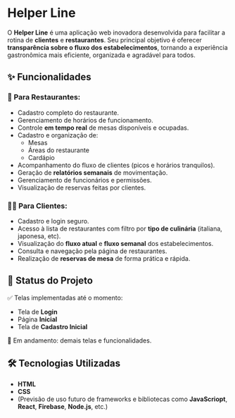 # Helper Line

O **Helper Line** é uma aplicação web inovadora desenvolvida para facilitar a rotina de **clientes** e **restaurantes**. Seu principal objetivo é oferecer **transparência sobre o fluxo dos estabelecimentos**, tornando a experiência gastronômica mais eficiente, organizada e agradável para todos.

## ✨ Funcionalidades

### 👥 Para Restaurantes:
- Cadastro completo do restaurante.
- Gerenciamento de horários de funcionamento.
- Controle **em tempo real** de mesas disponíveis e ocupadas.
- Cadastro e organização de:
  - Mesas
  - Áreas do restaurante
  - Cardápio
- Acompanhamento do fluxo de clientes (picos e horários tranquilos).
- Geração de **relatórios semanais** de movimentação.
- Gerenciamento de funcionários e permissões.
- Visualização de reservas feitas por clientes.

### 🧑‍🍳 Para Clientes:
- Cadastro e login seguro.
- Acesso à lista de restaurantes com filtro por **tipo de culinária** (italiana, japonesa, etc).
- Visualização do **fluxo atual** e **fluxo semanal** dos estabelecimentos.
- Consulta e navegação pela página de restaurantes.
- Realização de **reservas de mesa** de forma prática e rápida.

## 🚧 Status do Projeto

✅ Telas implementadas até o momento:
- Tela de **Login**
- Página **Inicial**
- Tela de **Cadastro Inicial**

🚀 Em andamento: demais telas e funcionalidades.

## 🛠️ Tecnologias Utilizadas

- **HTML**
- **CSS**
- (Previsão de uso futuro de frameworks e bibliotecas como **JavaScriopt**, **React**, **Firebase**, **Node.js**, etc.)